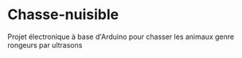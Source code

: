 # Chasse-nuisible
Projet électronique à base d'Arduino pour chasser les animaux genre rongeurs par ultrasons
